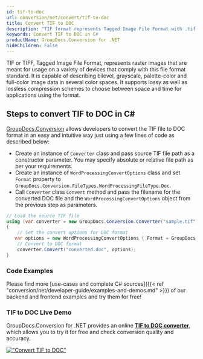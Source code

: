 ```yaml
---
id: tif-to-doc
url: conversion/net/convert/tif-to-doc
title: Convert TIF to DOC
description: "TIF format represents Tagged Image File Format with .tif extension. Learn how to convert TIF to DOC file programmatically in C# language using GroupDocs.Conversion for .NET library."
keywords: Convert TIF to DOC in C#
productName: GroupDocs.Conversion for .NET
hideChildren: False
---
```


TIF or TIFF, Tagged Image File Format, represents raster images that are meant for usage on a variety of devices that comply with this file format standard. It is capable of describing bilevel, grayscale, palette-color and full-color image data in several color spaces. It supports lossy as well as lossless compression schemes to choose between space and time for applications using the format.

## Steps to convert TIF to DOC in C#

[GroupDocs.Conversion](https://products.groupdocs.com/conversion/net) allows developers to convert the TIF file to DOC format in an easy and intuitive way just using a few lines of code as described below:

* Create an instance of `Converter` class and pass source TIF file path as a constructor parameter. You may specify absolute or relative file path as per your requirements. 
* Create an instance of `WordProcessingConvertOptions` class and set `Format` property to `GroupDocs.Conversion.FileTypes.WordProcessingFileType.Doc`.
* Call `Converter` class `Convert` method and pass the filename for the converted DOC file and the `WordProcessingConvertOptions` object from the previous step as parameters.

```csharp
// Load the source TIF file
using (var converter = new GroupDocs.Conversion.Converter("sample.tif"))
{
    // Set the convert options for DOC format
   var options = new WordProcessingConvertOptions { Format = GroupDocs.Conversion.FileTypes.WordProcessingFileType.Doc };
    // Convert to DOC format
    converter.Convert("converted.doc", options);
}
```

### Code Examples

Please find more [use-cases and complete C# sources]({{< ref "conversion/net/developer-guide/examples-and-demos.md" >}}) of our backend and frontend examples and try them for free!

### TIF to DOC Live Demo

GroupDocs.Conversion for .NET provides an online [**TIF to DOC converter**](https://products.groupdocs.app/conversion/tif-to-doc), which allows you to try it for free and check conversion quality and accuracy.

[!["Convert TIF to DOC"](conversion/net/images/convert-to-doc/convert-tif-to-doc.png)](https://products.groupdocs.app/conversion/tif-to-doc)